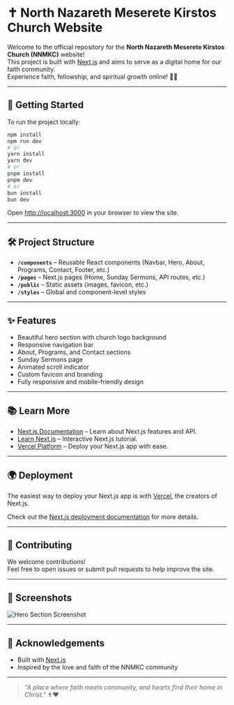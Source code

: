 # ✝️ North Nazareth Meserete Kirstos Church Website

Welcome to the official repository for the **North Nazareth Meserete Kirstos Church (NNMKC)** website!  
This project is built with [Next.js](https://nextjs.org) and aims to serve as a digital home for our faith community.  
Experience faith, fellowship, and spiritual growth online! 🙏🌱

---

## 🚀 Getting Started

To run the project locally:

```bash
npm install
npm run dev
# or
yarn install
yarn dev
# or
pnpm install
pnpm dev
# or
bun install
bun dev
```

Open [http://localhost:3000](http://localhost:3000) in your browser to view the site.

---

## 🛠️ Project Structure

- **`/components`** – Reusable React components (Navbar, Hero, About, Programs, Contact, Footer, etc.)
- **`/pages`** – Next.js pages (Home, Sunday Sermons, API routes, etc.)
- **`/public`** – Static assets (images, favicon, etc.)
- **`/styles`** – Global and component-level styles

---

## ✨ Features

- Beautiful hero section with church logo background
- Responsive navigation bar
- About, Programs, and Contact sections
- Sunday Sermons page
- Animated scroll indicator
- Custom favicon and branding
- Fully responsive and mobile-friendly design

---

## 📚 Learn More

- [Next.js Documentation](https://nextjs.org/docs) – Learn about Next.js features and API.
- [Learn Next.js](https://nextjs.org/learn-pages-router) – Interactive Next.js tutorial.
- [Vercel Platform](https://vercel.com/new?utm_medium=default-template&filter=next.js&utm_source=create-next-app&utm_campaign=create-next-app-readme) – Deploy your Next.js app with ease.

---

## 🌍 Deployment

The easiest way to deploy your Next.js app is with [Vercel](https://vercel.com/), the creators of Next.js.

Check out the [Next.js deployment documentation](https://nextjs.org/docs/pages/building-your-application/deploying) for more details.

---

## 🤝 Contributing

We welcome contributions!  
Feel free to open issues or submit pull requests to help improve the site.

---

## 📸 Screenshots

![Hero Section Screenshot](./public/MKC-Logo.png)

---

## 🙏 Acknowledgements

- Built with [Next.js](https://nextjs.org)
- Inspired by the love and faith of the NNMKC community

---

> _"A place where faith meets community, and hearts find their home in Christ."_ ✝️❤️
